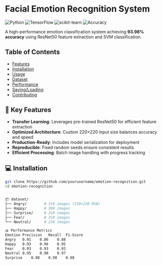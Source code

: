 # Facial Emotion Recognition System

![Python](https://img.shields.io/badge/Python-3.8%2B-blue)
![TensorFlow](https://img.shields.io/badge/TensorFlow-2.6%2B-orange)
![scikit-learn](https://img.shields.io/badge/scikit--learn-1.0%2B-green)
![Accuracy](https://img.shields.io/badge/Accuracy-93.98%25-brightgreen)

A high-performance emotion classification system achieving **93.98% accuracy** using ResNet50 feature extraction and SVM classification.

## Table of Contents
- [Features](#-key-features)
- [Installation](#-installation)
- [Usage](#-usage)
- [Dataset](#-dataset-structure)
- [Performance](#-performance-metrics)
- [Saving/Loading](#-model-persistence)
- [Contributing](#-contributing)

## 🚀 Key Features
- **Transfer Learning**: Leverages pre-trained ResNet50 for efficient feature extraction
- **Optimized Architecture**: Custom 220×220 input size balances accuracy and speed
- **Production-Ready**: Includes model serialization for deployment
- **Reproducible**: Fixed random seeds ensure consistent results
- **Efficient Processing**: Batch image handling with progress tracking

## 💻 Installation
```bash
git clone https://github.com/yourusername/emotion-recognition.git
cd emotion-recognition


📦 dataset/
├── Angry/        # 310 images (220×220 RGB)
├── Happy/        # 309 images 
├── Surprise/     # 310 images
├── Fear/         # 310 images
└── Neutral/      # 238 images

📊 Performance Metrics
Emotion	Precision	Recall	F1-Score
Angry	0.91	0.86	0.88
Happy	0.93	0.96	0.95
Fear	0.93	0.93	0.93
Neutral	0.95	0.98	0.97
Surprise	0.98	0.98	0.98

